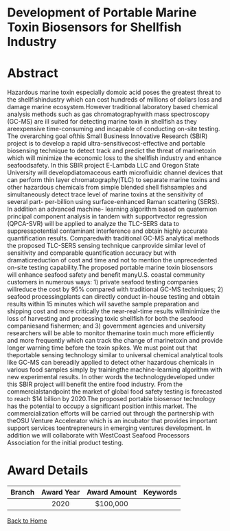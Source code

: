 
Development of Portable Marine Toxin Biosensors for Shellfish Industry
======================================================================

# Abstract


Hazardous marine toxin especially domoic acid poses the greatest threat to the shellfishindustry which can cost hundreds of millions of dollars loss and damage marine ecosystem.However traditional laboratory based chemical analysis methods such as gas chromatographywith mass spectroscopy (GC-MS) are ill suited for detecting marine toxin in shellfish as they areexpensive time-consuming and incapable of conducting on-site testing. The overarching goal ofthis Small Business Innovative Research (SBIR) project is to develop a rapid ultra-sensitivecost-effective and portable biosensing technique to detect track and predict the threat of marinetoxin which will minimize the economic loss to the shellfish industry and enhance seafoodsafety. In this SBIR project E-Lambda LLC and Oregon State University will developdiatomaceous earth microfluidic channel devices that can perform thin layer chromatography(TLC) to separate marine toxins and other hazardous chemicals from simple blended shell fishsamples and simultaneously detect trace level of marine toxins at the sensitivity of several part-
per-billion using surface-enhanced Raman scattering (SERS). In addition an advanced machine-
learning algorithm based on quaternion principal component analysis in tandem with supportvector regression (QPCA-SVR) will be applied to analyze the TLC-SERS data to suppresspotential contaminant interference and obtain highly accurate quantification results. Comparedwith traditional GC-MS analytical methods the proposed TLC-SERS sensing technique canprovide similar level of sensitivity and comparable quantification accuracy but with dramaticreduction of cost and time and not to mention the unprecedented on-site testing capability.The proposed portable marine toxin biosensors will enhance seafood safety and benefit manyU.S. coastal community customers in numerous ways: 1) private seafood testing companies willreduce the cost by 95% compared with traditional GC-MS techniques; 2) seafood processingplants can directly conduct in-house testing and obtain results within 15 minutes which will savethe sample preparation and shipping cost and more critically the near-real-time results willminimize the loss of harvesting and processing toxic shellfish for both the seafood companiesand fishermen; and 3) government agencies and university researchers will be able to monitor themarine toxin much more efficiently and more frequently which can track the change of marinetoxin and provide longer warning time before the toxin spikes. We must point out that theportable sensing technology similar to universal chemical analytical tools like GC-MS can bereadily applied to detect other hazardous chemicals in various food samples simply by trainingthe machine-learning algorithm with new experimental results. In other words the technologydeveloped under this SBIR project will benefit the entire food industry. From the commercialstandpoint the market of global food safety testing is forecasted to reach $14 billion by 2020.The proposed portable biosensor technology has the potential to occupy a significant position inthis market. The commercialization efforts will be carried out through the partnership with theOSU Venture Accelerator which is an incubator that provides important support services toentrepreneurs in emerging ventures development. In addition we will collaborate with WestCoast Seafood Processors Association for the initial product testing.  

# Award Details

|Branch|Award Year|Award Amount|Keywords|
| :---: | :---: | :---: | :---: |
||2020|$100,000||
  
  


[Back to Home](https://github.com/chrischow/dod_sbir_awards/Reports/JT/#643)